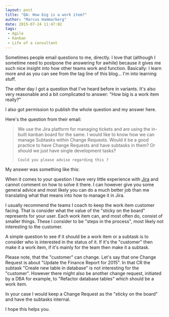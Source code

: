```yaml
---
layout: post
title: "QA: How big is a work item?"
author: "Marcus Hammarberg"
date: 2015-07-24 11:47:02
tags:
 - Agile
 - Kanban
 - Life of a consultant
---
```


Sometimes people email questions to me, directly. I love that (although I sometime need to postpone the answering for awhile) because it gives me such nice insight into how other teams work and function. Basically: I learn more and as you can see from the tag line of this blog... I'm into learning stuff. 

The other day I got a question that I've heard before in variants. It's also very reasonable and a bit complicated to answer: "How big is a work item really?" 

I also got permission to publish the whole question and my answer here. 

<!-- excerpt-end -->

Here's the question from their email: 

<blockquote>
	We use the Jira platform for managing tickets and are using the in-built kanban board for the same.
	I would like to know how we can manage Subtasks within Change Requests.
	Would it be  a good practice to have Change Requests and have subtasks in them? Or should we just have single development tasks?

	Could you please advise regarding this ?
</blockquote>

My answer was something like this: 

When it comes to your question I have very little experience with [Jira](https://www.atlassian.com/software/jira) and cannot comment on how to solve it there. I can however give you some general advice and most likely you can do a much better job than me translating what that means into how to manage it in Jira. 

I usually recommend the teams I coach to keep the work item customer facing. That is consider what the value of the "sticky on the board" represents for your user. Each work item can, and most often do, consist of smaller things. These I consider to be "steps in the process", most likely not interesting to the customer. 

A simple question to see if it should be a work item or a subtask is to consider who is interested in the status of it. If it's the "customer" then make it a work item, if it's mainly for the team then make it a subtask.

Please note, that the "customer" can change. Let's say that one Change Request is about "Update the Finance Report for 2015". In that CR the subtask "Create new table in database" is not interesting for the "customer". However there might also be another change request, initiated by a DBA for example, to "Refactor database tables" which should be a work item. 

In your case I would keep a Change Request as the "sticky on the board" and have the subtasks internal. 

I hope this helps you. 
